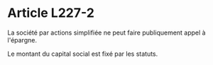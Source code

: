 # Article L227-2

La société par actions simplifiée ne peut faire publiquement appel à l'épargne.

Le montant du capital social est fixé par les statuts.
